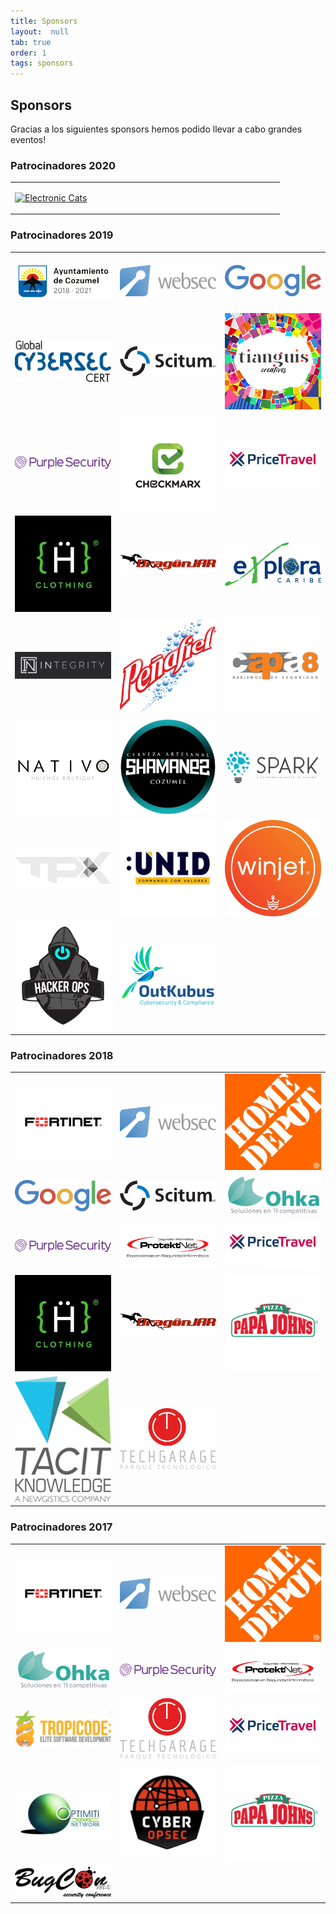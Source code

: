 ```yaml
---
title: Sponsors
layout:  null
tab: true
order: 1
tags: sponsors
---
```


## Sponsors

Gracias a los siguientes sponsors hemos podido llevar a cabo grandes eventos!


### Patrocinadores 2020
<table cellpadding="15" cellspacing="0">
<tr>
<td width="30%">

<a href="https://electroniccats.com/"><img src="assets/images/sponsors/2020/electronic_cats.PNG" alt="Electronic Cats"/></a>

</td>
<td width="30%">


</td>
<td width="30%">


</td>
</tr>
  </table>

### Patrocinadores 2019

<table cellpadding="15" cellspacing="0">
<tr>
<td width="30%">

<a href="https://www.cozumel.gob.mx"><img src="assets/images/sponsors/2019/logo_cozumel.PNG" alt="Gobierno Municipal de Cozumel"/></a>

</td>
<td width="30%">

<a href="https://www.websec.mx"><img src="assets/images/sponsors/2019/logo_websec.png" alt="Websec"/></a>

</td>
<td width="30%">
  <a href="https://www.google.com"><img src="assets/images/sponsors/2019/logo_google.png" alt="Google"/></a>


</td>
</tr>
<tr>
<td width="30%">
  <a href="https://www.globalcybersec.com/"><img src="assets/images/sponsors/2019/logo_cybersec.png" alt="Global Cybersec"/></a>

</td>
<td width="30%">
  <a href="https://scitum.com.mx/"><img src="assets/images/sponsors/2019/logo_scitum.jpg" alt="Scitum"/></a>
</td>
<td width="30%">
  <a href="https://www.ohkasystems.com/"><img src="assets/images/sponsors/2019/logo_tianguis.jpg" alt="Tianguis Creativos"/></a>
</td>
</tr>

<tr>
<td width="30%">
  <a href="https://purplesec.com/"><img src="assets/images/sponsors/2019/logo_purplesec.png" alt="Purple Security"/></a>

</td>
<td width="30%">
  <a href="https://checkmarx.com/"><img src="assets/images/sponsors/2019/logo_checkmarx.jpg" alt="Checkmarx"/></a>
</td>
<td width="30%">
  <a href="https://www.pricetravel.com/"><img src="assets/images/sponsors/2019/logo_pricetravel.jpg" alt="Pricetravel"/></a>
</td>
</tr>

<tr>
<td width="30%">
  <a href="https://hackersclothing.com.mx"><img src="assets/images/sponsors/2019/logo_hackersclothingmx.jpg" alt="HackersClothing Mexico"/></a>

</td>
<td width="30%">
  <a href="https://www.dragonjar.org/"><img src="assets/images/sponsors/2019/logo_dragonjar.png" alt="DragonJAR"/></a>
</td>
<td width="30%">
  <a href="https://www.explora-tours.com/"><img src="assets/images/sponsors/2019/logo_explora.png" alt="Explora Tours"/></a>
</td>
</tr>

<tr>
<td width="30%">
  <a href="https://www.integrity.cx/"><img src="assets/images/sponsors/2019/logo_integrity.png" alt="Integrity"/></a>
</td>

<td width="30%">
  <a href="http://grupopenafiel.com.mx/"><img src="assets/images/sponsors/2019/logo_penafiel.png" alt="Peñafiel Cozumel"/></a>
</td>

<td width="30%">
  <a href="https://capa8.com/"><img src="assets/images/sponsors/2019/logo_capa8.png" alt="Capa8"/></a>
</td>
</tr>

<tr>
<td width="30%">
  <a href="https://www.facebook.com/nativohuichol/"><img src="assets/images/sponsors/2019/logo_nativo.jpg" alt="Nativo Huichol"/></a>
</td>

<td width="30%">
  <a href="https://www.facebook.com/cervezashamanes/"><img src="assets/images/sponsors/2019/logo_shamanes.jpg" alt="Shamanes Cozumel"/></a>
</td>

<td width="30%">
  <a href="https://www.sparkcozumel.com/"><img src="assets/images/sponsors/2019/logo_spark.PNG" alt="Spark Cozumel"/></a>
</td>
</tr>

<tr>
<td width="30%">
  <a href="https://tpx.mx/"><img src="assets/images/sponsors/2019/logo_tpx.png" alt="TPX"/></a>
</td>

<td width="30%">
  <a href="https://www.unid.edu.mx/"><img src="assets/images/sponsors/2019/logo_unid.jpg" alt="UNID Cozumel"/></a>
</td>

<td width="30%">
  <a href="https://winjet.mx/"><img src="assets/images/sponsors/2019/logo_winjet.jpg" alt="Winjet"/></a>
</td>
</tr>

<tr>
  <td width="30%">
  <a href="http://hackerops.com/"><img src="assets/images/sponsors/2019/hackerops_logo.png" alt="HackerOps"/></a>
</td>
<td width="30%">
  <a href="http://www.outkubus.com/"><img src="assets/images/sponsors/2019/logo_outkubus.png" alt="Outkubus Security"/></a>
</td>
</tr>
</table>

### Patrocinadores 2018

<table cellpadding="15" cellspacing="0">
<tr>
<td width="30%">

<a href="https://www.fortinet.com"><img src="assets/images/sponsors/2018/logo_fortinet.png" alt="Fortinet"/></a>

</td>
<td width="30%">

<a href="https://www.websec.mx"><img src="assets/images/sponsors/2018/logo_websec.png" alt="Websec"/></a>

</td>
<td width="30%">
  <a href="https://www.homedepot.com.mx"><img src="assets/images/sponsors/2018/logo_thd.jpg" alt="HomeDepot Mexico"/></a>


</td>
</tr>
<tr>
<td width="30%">
  <a href="https://www.google.com/"><img src="assets/images/sponsors/2018/logo_google.png" alt="Google"/></a>

</td>
<td width="30%">
  <a href="https://scitum.com.mx/"><img src="assets/images/sponsors/2018/logo_scitum.jpg" alt="Scitum"/></a>
</td>
<td width="30%">
  <a href="https://www.ohkasystems.com/"><img src="assets/images/sponsors/2018/logo_ohka.png" alt="Ohka Systems"/></a>
</td>
</tr>

<tr>
<td width="30%">
  <a href="https://purplesec.com/"><img src="assets/images/sponsors/2018/logo_purplesec.png" alt="Purple Security"/></a>

</td>
<td width="30%">
  <a href="https://protektnet.com/"><img src="assets/images/sponsors/2018/logo_protektnet.jpg" alt="Protektnet"/></a>
</td>
<td width="30%">
  <a href="https://www.pricetravel.com/"><img src="assets/images/sponsors/2018/logo_pricetravel.jpg" alt="Pricetravel"/></a>
</td>
</tr>

<tr>
<td width="30%">
  <a href="https://hackersclothing.com.mx"><img src="assets/images/sponsors/2018/logo_hackersclothingmx.jpg" alt="HackersClothing Mexico"/></a>

</td>
<td width="30%">
  <a href="https://www.dragonjar.org/"><img src="assets/images/sponsors/2018/logo_dragonjar.png" alt="DragonJAR"/></a>
</td>
<td width="30%">
  <a href="https://papajohns.com.mx/home"><img src="assets/images/sponsors/2018/logo_papajohns.png" alt="Papa Johns"/></a>
</td>
</tr>

<tr>
<td width="30%">
  <a href="https://www.tacitknowledge.com/"><img src="assets/images/sponsors/2018/logo_tacitknowledge.png" alt="Tacit Knowledge"/></a>
</td>

<td width="30%">
  <a href="http://www.techgarage.mx/"><img src="assets/images/sponsors/2017/logo_techgarage.png" alt="Tech Garage"/></a>
</td>
</tr>
</table>

### Patrocinadores 2017

<table cellpadding="15" cellspacing="0">
<tr>
<td width="30%">

<a href="https://www.fortinet.com"><img src="assets/images/sponsors/2017/logo_fortinet.png" alt="Fortinet"/></a>

</td>
<td width="30%">

<a href="https://www.websec.mx"><img src="assets/images/sponsors/2017/logo_websec.png" alt="Websec"/></a>

</td>
<td width="30%">
  <a href="https://www.homedepot.com.mx"><img src="assets/images/sponsors/2017/logo_thd.jpg" alt="HomeDepot Mexico"/></a>


</td>
</tr>
<tr>
<td width="30%">
  <a href="https://www.ohkasystems.com/"><img src="assets/images/sponsors/2017/logo_ohka.png" alt="Ohka Systems"/></a>

</td>
<td width="30%">
  <a href="https://purplesec.com/"><img src="assets/images/sponsors/2017/logo_purplesec.png" alt="Purple Security"/></a>
</td>
<td width="30%">
  <a href="https://protektnet.com/"><img src="assets/images/sponsors/2017/logo_protektnet.jpg" alt="Protektnet"/></a>
</td>
</tr>

<tr>
<td width="30%">
  <a href="#"><img src="assets/images/sponsors/2017/logo_tropicode.PNG" alt="Tropicode"/></a>

</td>
<td width="30%">
  <a href="http://www.techgarage.mx/"><img src="assets/images/sponsors/2017/logo_techgarage.png" alt="Tech Garage"/></a>
</td>
<td width="30%">
  <a href="https://www.pricetravel.com/"><img src="assets/images/sponsors/2017/logo_pricetravel.jpg" alt="Pricetravel"/></a>
</td>
</tr>

<tr>
<td width="30%">
  <a href="#"><img src="assets/images/sponsors/2017/logo_optimiti.png" alt="Optimiti Networks"/></a>

</td>
<td width="30%">
  <a href="https://www.cyberopsec.com.mx/"><img src="assets/images/sponsors/2017/logo_cyberopsec.PNG" alt="Cyber OPSEC"/></a>
</td>
<td width="30%">
  <a href="https://papajohns.com.mx/home"><img src="assets/images/sponsors/2017/logo_papajohns.png" alt="Papa Johns"/></a>
</td>
</tr>

<tr>
<td width="30%">
  <a href="https://www.bugcon.org/"><img src="assets/images/sponsors/2017/logo_bugcon.png" alt="BUGCON"/></a>

</td>
</tr>
</table>
